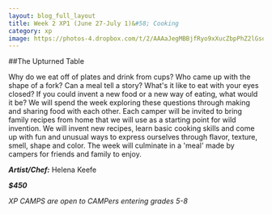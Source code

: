 ```yaml
---
layout: blog_full_layout
title: Week 2 XP1 (June 27-July 1)&#58; Cooking
category: xp
image: https://photos-4.dropbox.com/t/2/AAAaJegMBBjfRyo9xXucZbpPhZ2lGsojkdjQPPDN8EYUvQ/12/96179569/jpeg/32x32/1/_/1/2/UT_potion.jpg/EPPnz0oY5rYBIAIoAg/ljTHchGqEybL3p5ySjwEbaUfF1uNY3g1CpBUsop4x6U?size=1024x768&size_mode=3
---
```


##The Upturned Table

Why do we eat off of plates and drink from cups? Who came up with the shape of a fork? Can a meal tell a story? What's it like to eat with your eyes closed? If you could invent a new food or a new way of eating, what would it be? We will spend the week exploring these questions through making and sharing food with each other. Each camper will be invited to bring family recipes from home that we will use as a starting point for wild invention. We will invent new recipes, learn basic cooking skills and come up with fun and unusual ways to express ourselves through flavor, texture, smell, shape and color. The week will culminate in a 'meal' made by campers for friends and family to enjoy. 

**_Artist/Chef:_** Helena Keefe

**_$450_**

*XP CAMPS are open to CAMPers entering grades 5-8*
